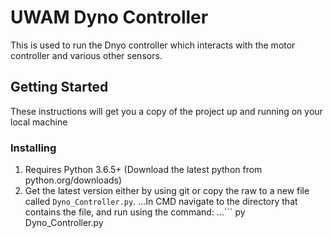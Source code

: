 # UWAM Dyno Controller

This is used to run the Dnyo controller which interacts with the motor controller and various other sensors.

## Getting Started
These instructions will get you a copy of the project up and running on your local machine

### Installing
1. Requires Python 3.6.5+ (Download the latest python from python.org/downloads)
2. Get the latest version either by using git or copy the raw to a new file called `Dyno_Controller.py`.
...In CMD navigate to the directory that contains the file, and run using the command:
...```
py Dyno_Controller.py
```
